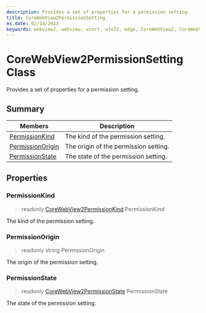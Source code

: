 ```yaml
---
description: Provides a set of properties for a permission setting.
title: CoreWebView2PermissionSetting
ms.date: 02/14/2023
keywords: webview2, webview, winrt, win32, edge, CoreWebView2, CoreWebView2Controller, browser control, edge html, CoreWebView2PermissionSetting
---
```


# CoreWebView2PermissionSetting Class



Provides a set of properties for a permission setting.

## Summary

Members|Description
--|--
[PermissionKind](#permissionkind) | The kind of the permission setting.
[PermissionOrigin](#permissionorigin) | The origin of the permission setting.
[PermissionState](#permissionstate) | The state of the permission setting.

## Properties

### PermissionKind

> readonly  [CoreWebView2PermissionKind](corewebview2permissionkind.md) PermissionKind

The kind of the permission setting.

### PermissionOrigin

> readonly  string PermissionOrigin

The origin of the permission setting.

### PermissionState

> readonly  [CoreWebView2PermissionState](corewebview2permissionstate.md) PermissionState

The state of the permission setting.




